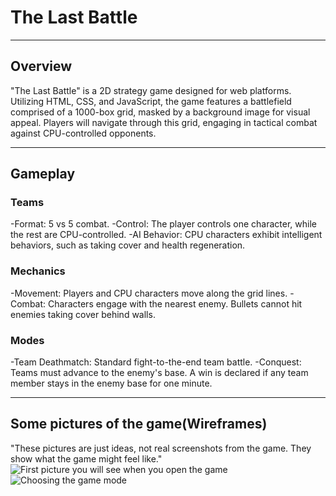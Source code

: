 # The Last Battle
***
## Overview
"The Last Battle" is a 2D strategy game designed for web platforms. Utilizing HTML, CSS, and JavaScript, the game features a battlefield comprised of a 1000-box grid, masked by a background image for visual appeal. Players will navigate through this grid, engaging in tactical combat against CPU-controlled opponents.
***
## Gameplay
### Teams
-Format: 5 vs 5 combat.
-Control: The player controls one character, while the rest are CPU-controlled.
-AI Behavior: CPU characters exhibit intelligent behaviors, such as taking cover and health regeneration.
### Mechanics
-Movement: Players and CPU characters move along the grid lines.
-Combat: Characters engage with the nearest enemy. Bullets cannot hit enemies taking cover behind walls.
### Modes
-Team Deathmatch: Standard fight-to-the-end team battle.
-Conquest: Teams must advance to the enemy's base. A win is declared if any team member stays in the enemy base for one minute.
***
## Some pictures of the game(Wireframes)
"These pictures are just ideas, not real screenshots from the game. They show what the game might feel like."
![First picture you will see when you open the game](https://i.ibb.co/z8PXbzv/PHOTO-2024-01-17-23-53-08.jpg)
![Choosing the game mode](https://i.ibb.co/Hrv0mLb/Frame-8.jpg)
